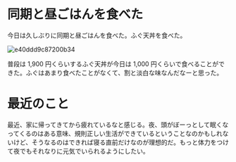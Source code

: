 # 同期と昼ごはんを食べた
今日は久しぶりに同期と昼ごはんを食べた。ふぐ天丼を食べた。

![e40ddd9c87200b34](/images/2019/05/e40ddd9c87200b34.jpg)

普段は 1,900 円くらいするふぐ天丼が今日は 1,000 円くらいで食べることができた。ふぐはあまり食べたことがなくて、割と淡白な味なんだなーと思った。

# 最近のこと
最近、家に帰ってきてから疲れているなと感じる。夜、頭がぼーっとして眠くなってくるのはある意味、規則正しい生活ができているということなのかもしれないけど、そうなるのはできれば寝る直前だけなのが理想的だ。もっと体力をつけて夜でもそれなりに元気でいられるようにしたい。

